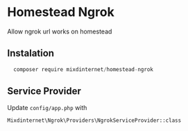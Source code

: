 # Homestead Ngrok
Allow ngrok url works on homestead

## Instalation

```js
  composer require mixdinternet/homestead-ngrok
```

## Service Provider

Update `config/app.php` with

`Mixdinternet\Ngrok\Providers\NgrokServiceProvider::class`
